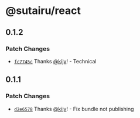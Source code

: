 # @sutairu/react

## 0.1.2

### Patch Changes

- [`fc7745c`](https://github.com/jujitsustudio/sutairu/commit/fc7745c8169a1738d0258537bd85f18530e1fda8) Thanks [@kijv](https://github.com/kijv)! - Technical

## 0.1.1

### Patch Changes

- [`d2e6578`](https://github.com/jujitsustudio/sutairu/commit/d2e6578eaaf5da605822e34364b24b2140a15456) Thanks [@kijv](https://github.com/kijv)! - Fix bundle not publishing
